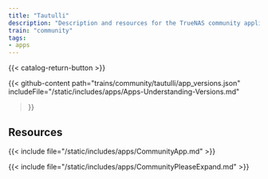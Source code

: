 ```yaml
---
title: "Tautulli"
description: "Description and resources for the TrueNAS community application called Tautulli."
train: "community"
tags:
- apps
---
```


{{< catalog-return-button >}}

{{< github-content 
    path="trains/community/tautulli/app_versions.json"
	includeFile="/static/includes/apps/Apps-Understanding-Versions.md"
>}}

## Resources

{{< include file="/static/includes/apps/CommunityApp.md" >}}

{{< include file="/static/includes/apps/CommunityPleaseExpand.md" >}}

<!--
<div class="docs-sections">

{{< doc-card title="<appname> Deployments" link="/resources/"
descr="How to deploy and configure the <appname> app." >}}

</div>
-->
